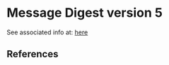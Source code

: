 # Message Digest version 5

See associated info at: [here](https://hackmd.io/@sraj/zk-hashfunc-comparison)

## References
